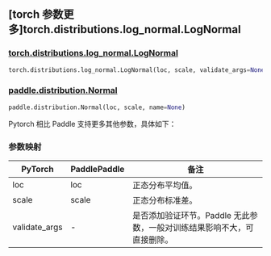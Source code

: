 ## [torch 参数更多]torch.distributions.log_normal.LogNormal

### [torch.distributions.log_normal.LogNormal](https://pytorch.org/docs/stable/distributions.html#torch.distributions.log_normal.LogNormal)

```python
torch.distributions.log_normal.LogNormal(loc, scale, validate_args=None)
```

### [paddle.distribution.Normal](https://www.paddlepaddle.org.cn/documentation/docs/zh/develop/api/paddle/distribution/Normal_cn.html#normal)

```python
paddle.distribution.Normal(loc, scale, name=None)
```

Pytorch 相比 Paddle 支持更多其他参数，具体如下：

### 参数映射

| PyTorch       | PaddlePaddle | 备注                                                                    |
| ------------- | ------------ | ----------------------------------------------------------------------- |
| loc           | loc          | 正态分布平均值。                                                        |
| scale         | scale        | 正态分布标准差。                                                        |
| validate_args | -            | 是否添加验证环节。Paddle 无此参数，一般对训练结果影响不大，可直接删除。 |
